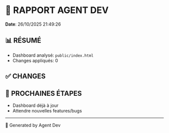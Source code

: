 # 🔧 RAPPORT AGENT DEV

**Date**: 26/10/2025 21:49:26

## 📊 RÉSUMÉ

- Dashboard analysé: `public/index.html`
- Changes appliqués: 0

## ✅ CHANGES



## 🎯 PROCHAINES ÉTAPES

- Dashboard déjà à jour
- Attendre nouvelles features/bugs

---

🤖 Generated by Agent Dev
